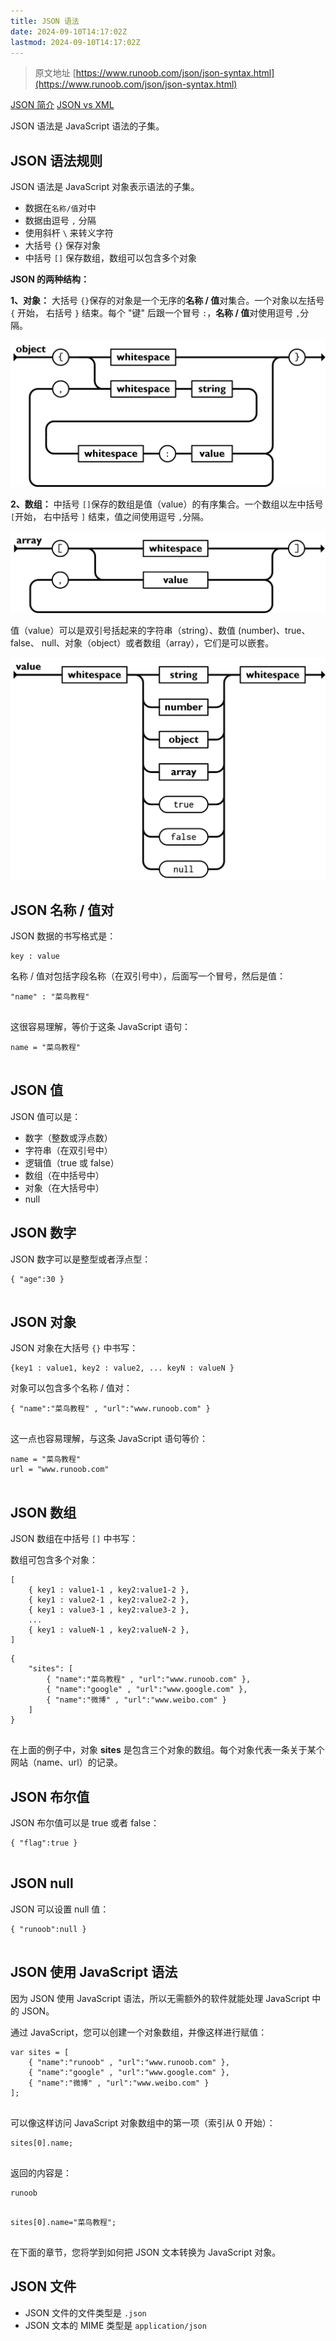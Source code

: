 ```yaml
---
title: JSON 语法
date: 2024-09-10T14:17:02Z
lastmod: 2024-09-10T14:17:02Z
---
```


> 原文地址 [https://www.runoob.com/json/json-syntax.html](https://www.runoob.com/json/json-syntax.html)

[JSON 简介](https://www.runoob.com/json/json-intro.html "JSON 简介") [JSON vs XML](https://www.runoob.com/json/json-vs-xml.html "JSON vs XML")

JSON 语法是 JavaScript 语法的子集。

## JSON 语法规则

JSON 语法是 JavaScript 对象表示语法的子集。

* 数据在`名称/值`​对中
* 数据由逗号 `,`​ 分隔
* 使用斜杆 `\`​ 来转义字符
* 大括号 `{}`​ 保存对象
* 中括号 `[]`​ 保存数组，数组可以包含多个对象

**JSON 的两种结构：**

**1、对象：** 大括号 `{}`​ 保存的对象是一个无序的**名称 / 值**对集合。一个对象以左括号 `{`​ 开始， 右括号 `}`​ 结束。每个 "键" 后跟一个冒号 `:`​，**名称 / 值**对使用逗号 `,`​ 分隔。

​![](assets/1725949022598-20240910141702-yv5fqn6.png)​

**2、数组：** 中括号 `[]`​ 保存的数组是值（value）的有序集合。一个数组以左中括号 `[`​ 开始， 右中括号 `]`​ 结束，值之间使用逗号 `,`​ 分隔。

​![](assets/1725949022625-20240910141702-ohq1qtl.png)​

值（value）可以是双引号括起来的字符串（string）、数值 (number)、true、false、 null、对象（object）或者数组（array），它们是可以嵌套。

​![](assets/1725949022646-20240910141702-egtpr6f.png)​

## JSON 名称 / 值对

JSON 数据的书写格式是：

```
key : value

```

名称 / 值对包括字段名称（在双引号中），后面写一个冒号，然后是值：

```
"name" : "菜鸟教程"


```

这很容易理解，等价于这条 JavaScript 语句：

```
name = "菜鸟教程"


```

## JSON 值

JSON 值可以是：

* 数字（整数或浮点数）
* 字符串（在双引号中）
* 逻辑值（true 或 false）
* 数组（在中括号中）
* 对象（在大括号中）
* null

## JSON 数字

JSON 数字可以是整型或者浮点型：

```
{ "age":30 }


```

## JSON 对象

JSON 对象在大括号 `{}`​ 中书写：

```
{key1 : value1, key2 : value2, ... keyN : valueN }

```

对象可以包含多个名称 / 值对：

```
{ "name":"菜鸟教程" , "url":"www.runoob.com" }


```

这一点也容易理解，与这条 JavaScript 语句等价：

```
name = "菜鸟教程"
url = "www.runoob.com"


```

## JSON 数组

JSON 数组在中括号 `[]`​ 中书写：

数组可包含多个对象：

```
[
    { key1 : value1-1 , key2:value1-2 }, 
    { key1 : value2-1 , key2:value2-2 }, 
    { key1 : value3-1 , key2:value3-2 }, 
    ...
    { key1 : valueN-1 , key2:valueN-2 }, 
]

```

```
{
    "sites": [
        { "name":"菜鸟教程" , "url":"www.runoob.com" }, 
        { "name":"google" , "url":"www.google.com" }, 
        { "name":"微博" , "url":"www.weibo.com" }
    ]
}


```

在上面的例子中，对象 **sites** 是包含三个对象的数组。每个对象代表一条关于某个网站（name、url）的记录。

## JSON 布尔值

JSON 布尔值可以是 true 或者 false：

```
{ "flag":true }


```

## JSON null

JSON 可以设置 null 值：

```
{ "runoob":null }


```

## JSON 使用 JavaScript 语法

因为 JSON 使用 JavaScript 语法，所以无需额外的软件就能处理 JavaScript 中的 JSON。

通过 JavaScript，您可以创建一个对象数组，并像这样进行赋值：

```
var sites = [
    { "name":"runoob" , "url":"www.runoob.com" }, 
    { "name":"google" , "url":"www.google.com" }, 
    { "name":"微博" , "url":"www.weibo.com" }
];


```

可以像这样访问 JavaScript 对象数组中的第一项（索引从 0 开始）：

```
sites[0].name;


```

返回的内容是：

```
runoob


```

```
sites[0].name="菜鸟教程";


```

在下面的章节，您将学到如何把 JSON 文本转换为 JavaScript 对象。

## JSON 文件

* JSON 文件的文件类型是 `.json`​
* JSON 文本的 MIME 类型是 `application/json`​
